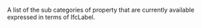 ﻿A list of the sub categories of property that are currently available expressed in terms of IfcLabel.